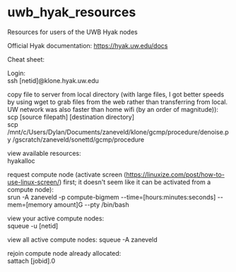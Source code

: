 # uwb_hyak_resources
Resources for users of the UWB Hyak nodes

Official Hyak documentation:
https://hyak.uw.edu/docs

Cheat sheet:

Login:  
ssh [netid]@klone.hyak.uw.edu
  
copy file to server from local directory (with large files, I got better speeds by using wget to grab files from the web rather than transferring from local. UW network was also faster than home wifi (by an order of magnitude)):  
scp [source filepath] [destination directory]  
scp /mnt/c/Users/Dylan/Documents/zaneveld/klone/gcmp/procedure/denoise.py /gscratch/zaneveld/sonettd/gcmp/procedure

view available resources:  
hyakalloc

request compute node (activate screen (https://linuxize.com/post/how-to-use-linux-screen/) first; it doesn't seem like it can be activated from a compute node):  
srun -A zaneveld -p compute-bigmem --time=[hours:minutes:seconds] --mem=[memory amount]G --pty /bin/bash

view your active compute nodes:  
squeue -u [netid]

view all active compute nodes:
squeue -A zaneveld

rejoin compute node already allocated:  
sattach [jobid].0
